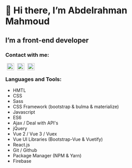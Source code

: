 # 👋 Hi there, I’m Abdelrahman Mahmoud

## I’m a front-end developer

### Contact with me:

[<img align="left" style="margin : 0 5px" alt="LinkedIn" width="22px" src="https://cdn-icons-png.flaticon.com/512/174/174857.png" />](https://www.linkedin.com/in/abdelrahman-mahmoud-b18720201/)
[<img align="left" style="margin : 0 5px" alt="Gamil" width="22px" src="https://cdn-icons-png.flaticon.com/512/732/732200.png" />](abdelrahman.mahmoudd2@gmail.com)
[<img align="left" style="margin :0 5px" alt="FaceBook" width="22px" src="https://cdn-icons-png.flaticon.com/512/1384/1384053.png" />](https://www.facebook.com/Abdelrahman.Mahmoud404/)

<br />

### Languages and Tools:

- HMTL
- CSS
- Sass
- CSS Framework (bootstrap & bulma & materialize)
- Javascript
- ES6
- Ajax / Deal with API's
- jQuery
- Vue 2 / Vue 3 / Vuex
- Vue UI Libraries (Bootstrap-Vue & Vuetify)
- React.js
- Git / Github
- Package Manager (NPM & Yarn)
- Firebase
